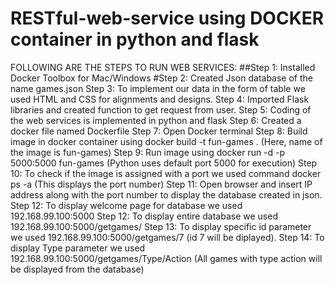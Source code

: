 # RESTful-web-service using DOCKER container in python and flask
 FOLLOWING ARE THE STEPS TO RUN WEB SERVICES:
 ##Step 1: Installed Docker Toolbox for Mac/Windows
 #Step 2: Created Json database of the name games.json
 Step 3: To implement our data in the form of table we used HTML and CSS for alignments and designs.
 Step 4: Imported Flask libraries and created function to get request from user.
 Step 5: Coding of the web services is implemented in python and flask
 Step 6: Created a docker file named Dockerfile
 Step 7: Open Docker terminal
 Step 8: Build image in docker container using docker build -t fun-games . (Here, name of the image is fun-games)
 Step 9: Run image using docker run -d -p 5000:5000 fun-games (Python uses default port 5000 for execution)
 Step 10: To check if the image is assigned with a port we used command docker ps -a (This displays the port number)
 Step 11: Open browser and insert IP address along with the port number to display the database created in json.
 Step 12: To display welcome page for database we used 192.168.99.100:5000
 Step 12: To display entire database we used 192.168.99.100:5000/getgames/
 Step 13: To display specific id parameter we used 192.168.99.100:5000/getgames/7 (id 7 will be diplayed).
 Step 14: To display Type parameter we used 192.168.99.100:5000/getgames/Type/Action (All games with type action will be displayed from the database)
 
 
